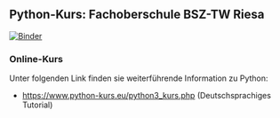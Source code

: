 ## Python-Kurs: Fachoberschule BSZ-TW Riesa

[![Binder](https://mybinder.org/badge_logo.svg)](https://mybinder.org/v2/gh/XYZLassi/InformatikFOS/master)

### Online-Kurs

Unter folgenden Link finden sie weiterführende Information zu Python:

- https://www.python-kurs.eu/python3_kurs.php (Deutschsprachiges Tutorial)

